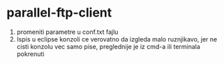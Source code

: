 # parallel-ftp-client

1. promeniti parametre u conf.txt fajlu
2. Ispis u eclipse konzoli ce verovatno da izgleda malo ruznjikavo, jer ne cisti konzolu vec samo pise, preglednije je 
iz cmd-a ili terminala pokrenuti
